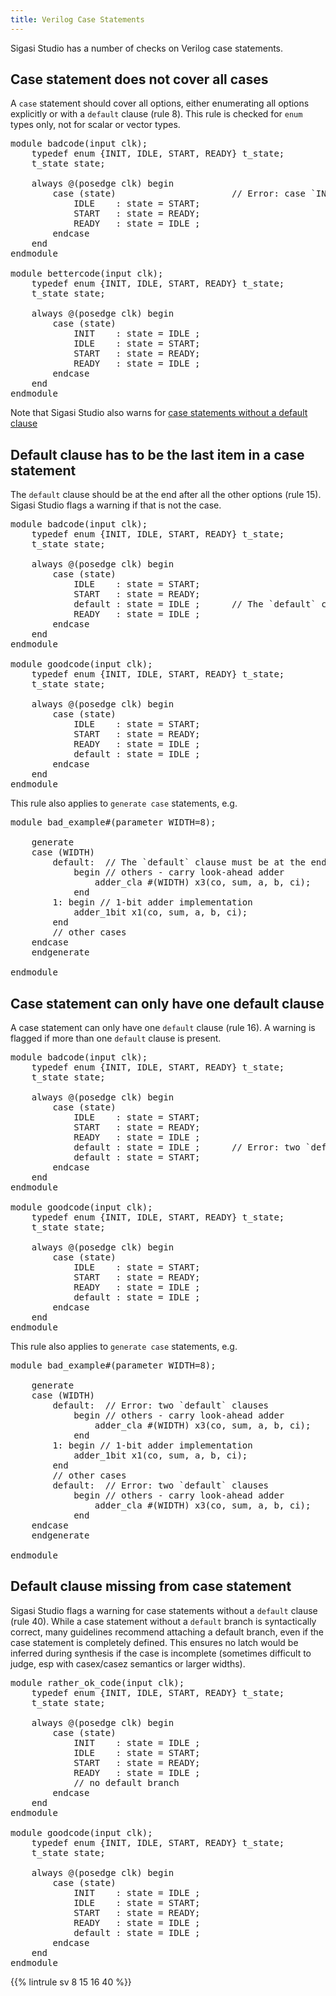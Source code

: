 ```yaml
---
title: Verilog Case Statements
---
```


Sigasi Studio has a number of checks on Verilog case statements.

## Case statement does not cover all cases

A `case` statement should cover all options, either enumerating all options explicitly or with a `default`
clause (rule 8). This rule is checked for `enum` types only, not for scalar or vector types.

<pre>module badcode(input clk);
    typedef enum {INIT, IDLE, START, READY} t_state;
    t_state state;

    always @(posedge clk) begin
        case (state)                      // <span class="warning">Error: case `INIT` is missing</span>
            IDLE    : state = START;
            START   : state = READY;
            READY   : state = IDLE ;
        endcase
    end
endmodule

module bettercode(input clk);
    typedef enum {INIT, IDLE, START, READY} t_state;
    t_state state;

    always @(posedge clk) begin
        case (state)
            <span class="goodcode">INIT    : state = IDLE</span> ;
            IDLE    : state = START;
            START   : state = READY;
            READY   : state = IDLE ;
        endcase
    end
endmodule</pre>

Note that Sigasi Studio also warns for [case statements without a default clause](#default-clause-missing-from-case-statement)

## Default clause has to be the last item in a case statement

The `default` clause should be at the end after all the other options (rule 15). Sigasi Studio flags a warning if that is not the case.

<pre>module badcode(input clk);
    typedef enum {INIT, IDLE, START, READY} t_state;
    t_state state;

    always @(posedge clk) begin
        case (state)
            IDLE    : state = START;
            START   : state = READY;
            <span class="warning">default : state = IDLE</span> ;      // The `default` clause must be at the end
            READY   : state = IDLE ;
        endcase
    end
endmodule

module goodcode(input clk);
    typedef enum {INIT, IDLE, START, READY} t_state;
    t_state state;

    always @(posedge clk) begin
        case (state)
            IDLE    : state = START;
            START   : state = READY;
            READY   : state = IDLE ;
            <span class="goodcode">default : state = IDLE</span> ;
        endcase
    end
endmodule</pre>

This rule also applies to `generate case` statements, e.g.

<pre>module bad_example#(parameter WIDTH=8);

    generate
    case (WIDTH)
        <span class="warning">default:  // The `default` clause must be at the end</span>
        <span class="warning">    begin</span> // others - carry look-ahead adder
        <span class="warning">        adder_cla #(WIDTH) x3(co, sum, a, b, ci);</span>
        <span class="warning">    end</span>
        1: begin // 1-bit adder implementation
            adder_1bit x1(co, sum, a, b, ci);
        end
        // other cases
    endcase
    endgenerate

endmodule
</pre>

## Case statement can only have one default clause

A case statement can only have one `default` clause (rule 16). A warning is flagged if more than one `default` clause is present.

<pre>module badcode(input clk);
    typedef enum {INIT, IDLE, START, READY} t_state;
    t_state state;

    always @(posedge clk) begin
        case (state)
            IDLE    : state = START;
            START   : state = READY;
            READY   : state = IDLE ;
            <span class="warning">default : state = IDLE</span> ;      // Error: two `default` clauses
            <span class="warning">default : state = START</span>;
        endcase
    end
endmodule

module goodcode(input clk);
    typedef enum {INIT, IDLE, START, READY} t_state;
    t_state state;

    always @(posedge clk) begin
        case (state)
            IDLE    : state = START;
            START   : state = READY;
            READY   : state = IDLE ;
            <span class="goodcode">default : state = IDLE</span> ;
        endcase
    end
endmodule</pre>

This rule also applies to `generate case` statements, e.g.

<pre>module bad_example#(parameter WIDTH=8);

    generate
    case (WIDTH)
        <span class="warning">default:  // Error: two `default` clauses</span>
        <span class="warning">    begin</span> // others - carry look-ahead adder
        <span class="warning">        adder_cla #(WIDTH) x3(co, sum, a, b, ci);</span>
        <span class="warning">    end</span>
        1: begin // 1-bit adder implementation
            adder_1bit x1(co, sum, a, b, ci);
        end
        // other cases
        <span class="warning">default:  // Error: two `default` clauses</span>
        <span class="warning">    begin</span> // others - carry look-ahead adder
        <span class="warning">        adder_cla #(WIDTH) x3(co, sum, a, b, ci);</span>
        <span class="warning">    end</span>
    endcase
    endgenerate

endmodule
</pre>

## Default clause missing from case statement

Sigasi Studio flags a warning for case statements without a `default` clause (rule 40). While a case statement without a `default` branch is syntactically correct, many guidelines recommend attaching a default branch, even if the case statement is completely defined. This ensures no latch would be inferred during synthesis if the case is incomplete (sometimes difficult to judge, esp with casex/casez semantics or larger widths).

<pre>module rather_ok_code(input clk);
    typedef enum {INIT, IDLE, START, READY} t_state;
    t_state state;

    always @(posedge clk) begin
        case (state)
            INIT    : state = IDLE ;
            IDLE    : state = START;
            START   : state = READY;
            READY   : state = IDLE ;
            <span class="warning">// no default branch</span>
        endcase
    end
endmodule

module goodcode(input clk);
    typedef enum {INIT, IDLE, START, READY} t_state;
    t_state state;

    always @(posedge clk) begin
        case (state)
            INIT    : state = IDLE ;
            IDLE    : state = START;
            START   : state = READY;
            READY   : state = IDLE ;
            <span class="goodcode">default : state = IDLE</span> ;
        endcase
    end
endmodule</pre>

{{% lintrule sv 8 15 16 40 %}}
